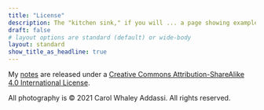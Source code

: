 ```yaml
---
title: "License"
description: The "kitchen sink," if you will ... a page showing examples of type and page elements included in this template.
draft: false
# layout options are standard (default) or wide-body
layout: standard
show_title_as_headline: true
---
```


My [notes](/blog/) are released under a [Creative Commons Attribution-ShareAlike 4.0 International License](http://creativecommons.org/licenses/by-sa/4.0/).

All photography is © 2021 Carol Whaley Addassi. All rights reserved.

<center>
<i class="fab fa-creative-commons fa-2x"></i><i class="fab fa-creative-commons-by fa-2x"></i><i class="fab fa-creative-commons-sa fa-2x"></i>
</center>
